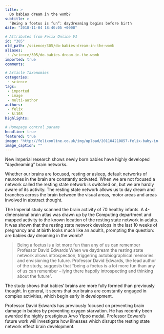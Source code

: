 ```yaml
---
title: >
  Do babies dream in the womb?
subtitle: >
  “Being a foetus is fun”: daydreaming begins before birth
date: "2010-11-04 18:40:05 +0000"

# Attributes from Felix Online V1
id: "305"
old_path: /science/305/do-babies-dream-in-the-womb
aliases:
 - /science/305/do-babies-dream-in-the-womb
imported: true
comments:

# Article Taxonomies
categories:
 - science
tags:
 - imported
 - image
 - multi-author
authors:
 - felix
 - kt108
highlights:

# Homepage control params
headline: true
featured: true
image: "http://felixonline.co.uk/img/upload/201104210857-felix-baby-in-womb.jpeg"
image_caption: ""
---
```


New Imperial research shows newly born babies have highly developed “daydreaming” brain networks.

Whether our brains are focused, resting or asleep, default networks of neurones in the brain are constantly activated. When we are not focused a network called the resting state network is switched on, but we are hardly aware of its activity. The resting state network allows us to day dream and branches across the brain between the visual areas, motor areas and areas involved in abstract thought.

The Imperial study scanned the brain activity of 70 healthy infants. A 4-dimensional brain atlas was drawn up by the Computing department and mapped activity to the known location of the resting state network in adults. It was shown that the resting state network develops in the last 10 weeks of pregnancy and at birth looks much like an adult’s, prompting the question: are babies day dreaming in the womb?
> Being a foetus is a lot more fun than any of us can remember
> Professor David Edwards
When we daydream the resting state network allows introspection; triggering autobiographical memories and envisioning the future. Professor David Edwards, the lead author of the study, suggests that “being a foetus is a lot more fun than any of us can remember – lying there happily introspecting and thinking about the future”.

The study shows that babies’ brains are more fully formed than previously thought. In general, it seems that our brains are constantly engaged in complex activities, which begin early in development.

Professor David Edwards has previously focused on preventing brain damage in babies by preventing oxygen starvation. He has recently been awarded the highly prestigious Arvo Ylppö medal. Professor Edward’s future work will investigate how illnesses which disrupt the resting state network effect brain development.
